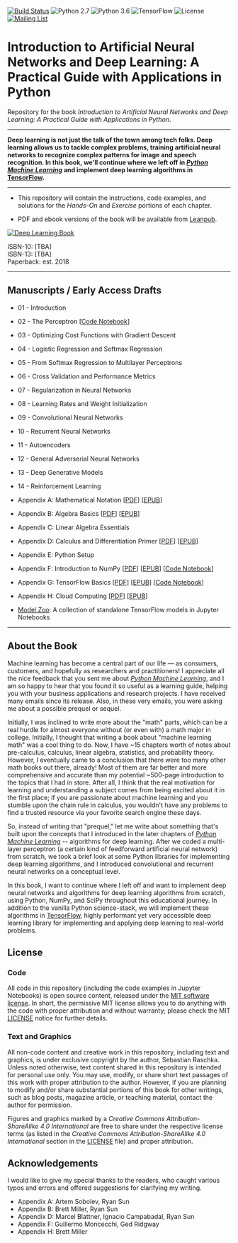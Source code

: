 [![Build Status](https://travis-ci.org/rasbt/deep-learning-book.svg?branch=master)](https://travis-ci.org/rasbt/deep-learning-book)
![Python 2.7](https://img.shields.io/badge/Python-2.7-blue.svg)
![Python 3.6](https://img.shields.io/badge/Python-3.6-blue.svg)
![TensorFlow](https://img.shields.io/badge/TensorFlow-1.3.0-blue.svg)
![License](https://img.shields.io/badge/Code%20License-MIT-blue.svg)
[![Mailing List](https://img.shields.io/badge/-Mailing%20List-lightgrey.svg)](https://groups.google.com/forum/#!forum/ann-and-dl-book)

# Introduction to Artificial Neural Networks and Deep Learning: A Practical Guide with Applications in Python

Repository for the book *Introduction to Artificial Neural Networks and Deep Learning: A Practical Guide with Applications in Python*.

---

**Deep learning is not just the talk of the town among tech folks. Deep learning allows us to tackle complex problems, training artificial neural networks to recognize complex patterns for image and speech recognition. In this book, we'll continue where we left off in [*Python Machine Learning*](https://github.com/rasbt/python-machine-learning-book) and implement deep learning algorithms in [TensorFlow](https://www.tensorflow.org).**

---

- This repository will contain the instructions, code examples, and solutions for the *Hands-On* and *Exercise* portions of each chapter.

- PDF and ebook versions of the book will be available from [Leanpub](https://leanpub.com/ann-and-deeplearning).

[![Deep Learning Book](images/ann-and-deeplearning-cover.jpg)](https://leanpub.com/ann-and-deeplearning)


ISBN-10: [TBA]  
ISBN-13: [TBA]  
Paperback: est. 2018  

---

## Manuscripts / Early Access Drafts

- 01 - Introduction

- 02 - The Perceptron [[Code Notebook](code/ch02_perceptron/ch02_perceptron.ipynb)]

- 03 - Optimizing Cost Functions with Gradient Descent

- 04 - Logistic Regression and Softmax Regression

- 05 - From Softmax Regression to Multilayer Perceptrons

- 06 - Cross Validation and Performance Metrics

- 07 - Regularization in Neural Networks

- 08 - Learning Rates and Weight Initialization

- 09 - Convolutional Neural Networks

- 10 - Recurrent Neural Networks

- 11 - Autoencoders

- 12 - General Adverserial Neural Networks

- 13 - Deep Generative Models

- 14 - Reinforcement Learning

- Appendix A: Mathematical Notation [[PDF](https://sebastianraschka.com/pdf/books/dlb/appendix_a_math_notation.pdf)] [[EPUB](https://sebastianraschka.com/pdf/books/dlb/appendix_a_math_notation.epub)]

- Appendix B: Algebra Basics [[PDF](https://sebastianraschka.com/pdf/books/dlb/appendix_b_algebra.pdf)] [[EPUB](https://sebastianraschka.com/pdf/books/dlb/appendix_b_algebra.epub)]


- Appendix C: Linear Algebra Essentials

- Appendix D: Calculus and Differentiation Primer [[PDF](https://sebastianraschka.com/pdf/books/dlb/appendix_d_calculus.pdf)] [[EPUB](https://sebastianraschka.com/pdf/books/dlb/appendix_d_calculus.epub)]

- Appendix E: Python Setup

- Appendix F: Introduction to NumPy [[PDF](https://sebastianraschka.com/pdf/books/dlb/appendix_f_numpy-intro.pdf)] [[EPUB](https://sebastianraschka.com/pdf/books/dlb/appendix_f_numpy-intro.epub)] [[Code Notebook](code/appendix_f_numpy-intro/appendix_f_numpy-intro.ipynb)]

- Appendix G: TensorFlow Basics [[PDF](https://sebastianraschka.com/pdf/books/dlb/appendix_g_tensorflow.pdf)] [[EPUB](https://sebastianraschka.com/pdf/books/dlb/appendix_g_tensorflow.epub)] [[Code Notebook](code/appendix_g_tensorflow-basics/appendix_g_tensorflow-basics.ipynb)]

- Appendix H: Cloud Computing [[PDF](https://sebastianraschka.com/pdf/books/dlb/appendix_h_cloud-computing.pdf)] [[EPUB](https://sebastianraschka.com/pdf/books/dlb/appendix_h_cloud-computing.epub)]

- [Model Zoo](code/model_zoo): A collection of standalone TensorFlow models in Jupyter Notebooks

---

## About the Book

Machine learning has become a central part of our life — as consumers, customers, and hopefully as researchers and practitioners! I appreciate all the nice feedback that you sent me about [*Python Machine Learning*](https://github.com/rasbt/python-machine-learning-book), and I am so happy to hear that you found it so useful as a learning guide, helping you with your business applications and research projects. I have received many emails since its release. Also, in these very emails, you were asking me about a possible prequel or sequel.

Initially, I was inclined to write more about the "math" parts, which can be a real hurdle for almost everyone without (or even with) a math major in college. Initially, I thought that writing a book about "machine learning math" was a cool thing to do. Now, I have ~15 chapters worth of notes about pre-calculus, calculus, linear algebra, statistics, and probability theory. However, I eventually came to a conclusion that there were too many other math books out there, already! Most of them are far better and more comprehensive and accurate than my potential ~500-page introduction to the topics that I had in store. After all, I think that the real motivation for learning and understanding a subject comes from being excited about it in the first place; if you are passionate about machine learning and you stumble upon the chain rule in calculus, you wouldn't have any problems to find a trusted resource via your favorite search engine these days.

So, instead of writing that "prequel," let me write about something that's built upon the concepts that I introduced in the later chapters of [*Python Machine Learning*](https://github.com/rasbt/python-machine-learning-book) -- algorithms for deep learning. After we coded a multi-layer perceptron (a certain kind of feedforward artificial neural network) from scratch, we took a brief look at some Python libraries for implementing deep learning algorithms, and I introduced convolutional and recurrent neural networks on a conceptual level.

In this book, I want to continue where I left off and want to implement deep neural networks and algorithms for deep learning algorithms from scratch, using Python, NumPy, and SciPy throughout this educational journey. In addition to the vanilla Python science-stack, we will implement these algorithms in [TensorFlow](https://www.tensorflow.org), highly performant yet very accessible deep learning library for implementing and applying deep learning to real-world problems.

## License

### Code

All code in this repository (including the code examples in Jupyter Notebooks) is open source content, released under the [MIT software license](LICENSE). In short, the permissive MIT license allows you to do anything with the code with proper attribution and without warranty; please check the MIT [LICENSE](LICENSE) notice for further details.

### Text and Graphics

All non-code content and creative work in this repository, including text and graphics, is under exclusive copyright by the author, Sebastian Raschka. Unless noted otherwise, text content shared in this repository is intended for personal use only. You may use, modify, or share short text passages of this work with proper attribution to the author. However, if you are planning to modify and/or share substantial portions of this book for other writings, such as blog posts, magazine article, or teaching material, contact the author for permission.

Figures and graphics marked by a *Creative Commons Attribution-ShareAlike 4.0 International* are free to share under the respective license terms (as listed in the *Creative Commons Attribution-ShareAlike 4.0 International* section in the [LICENSE](LICENSE) file) and proper attribution.


## Acknowledgements

I would like to give my special thanks to the readers, who caught various typos and errors and offered suggestions for clarifying my writing.

- Appendix A: Artem Sobolev, Ryan Sun
- Appendix B: Brett Miller, Ryan Sun
- Appendix D: Marcel Blattner, Ignacio Campabadal, Ryan Sun
- Appendix F: Guillermo Moncecchi‏, Ged Ridgway
- Appendix H: Brett Miller
